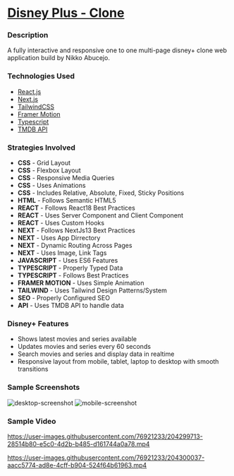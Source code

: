 # [Disney Plus - Clone](https://disney-plus-itznonex.vercel.app/)


### Description
A fully interactive and responsive one to one multi-page disney+ clone web application build by Nikko Abucejo.

### Technologies Used
* [React.js](https://beta.reactjs.org/)
* [Next.js](https://nextjs.org/)
* [TailwindCSS](https://tailwindcss.com/)
* [Framer Motion](https://www.framer.com/motion/)
* [Typescript](https://www.typescriptlang.org/)
* [TMDB API](https://www.themoviedb.org/)

### Strategies Involved
* **CSS** - Grid Layout
* **CSS** - Flexbox Layout
* **CSS** - Responsive Media Queries
* **CSS** - Uses Animations
* **CSS** - Includes Relative, Absolute, Fixed, Sticky Positions
* **HTML** - Follows Semantic HTML5
* **REACT** - Follows React18 Best Practices
* **REACT** - Uses Server Component and Client Component
* **REACT** - Uses Custom Hooks
* **NEXT** - Follows NextJs13 Bext Practices
* **NEXT** - Uses App Dirrectory
* **NEXT** - Dynamic Routing Across Pages
* **NEXT** - Uses Image, Link Tags
* **JAVASCRIPT** - Uses ES6 Features
* **TYPESCRIPT** - Properly Typed Data
* **TYPESCRIPT** - Follows Best Practices
* **FRAMER MOTION** - Uses Simple Animation
* **TAILWIND** - Uses Tailwind Design Patterns/System
* **SEO** - Properly Configured SEO
* **API** - Uses TMDB API to handle data

### Disney+ Features
* Shows latest movies and series available
* Updates movies and series every 60 seconds
* Search movies and series and display data in realtime
* Responsive layout from mobile, tablet, laptop to desktop with smooth transitions

### Sample Screenshots
![desktop-screenshot](https://user-images.githubusercontent.com/76921233/204782551-6cba9636-133f-40ac-8b7b-c6de821c009f.png)
![mobile-screenshot](https://user-images.githubusercontent.com/76921233/204782605-14ad8290-2806-4778-a70c-5dcdd9c3cbef.png)

### Sample Video
https://user-images.githubusercontent.com/76921233/204299713-28514b80-e5c0-4d2b-b485-d161744a0a78.mp4

https://user-images.githubusercontent.com/76921233/204300037-aacc5774-ad8e-4cff-b904-524f64b61963.mp4
